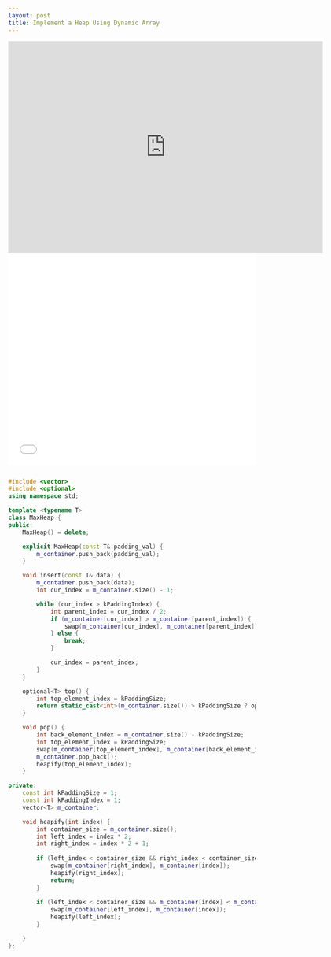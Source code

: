 ```yaml
---
layout: post
title: Implement a Heap Using Dynamic Array
---
```

<link href="github.css" rel="stylesheet" >

<iframe width="640" height="430" src="https://www.youtube.com/embed/GI7CriPmU_M" frameborder="0" allow="autoplay; encrypted-media" allowfullscreen></iframe>
<iframe src="//player.bilibili.com/player.html?aid=250166464&cid=398789482&page=1" scrolling="no" border="0" frameborder="no" framespacing="0" allowfullscreen="true"   style="width: 640px; height: 430px; max-width: 100%"> </iframe>

```cpp 

#include <vector>
#include <optional>
using namespace std;

template <typename T>
class MaxHeap {
public:
    MaxHeap() = delete;

    explicit MaxHeap(const T& padding_val) {
        m_container.push_back(padding_val);
    }

    void insert(const T& data) {
        m_container.push_back(data);
        int cur_index = m_container.size() - 1;

        while (cur_index > kPaddingIndex) {
            int parent_index = cur_index / 2;
            if (m_container[cur_index] > m_container[parent_index]) {
                swap(m_container[cur_index], m_container[parent_index]);
            } else {
                break;
            }

            cur_index = parent_index;
        }
    }

    optional<T> top() {
        int top_element_index = kPaddingSize;
        return static_cast<int>(m_container.size()) > kPaddingSize ? optional<T>(m_container[top_element_index]) : nullopt;
    }

    void pop() {
        int back_element_index = m_container.size() - kPaddingSize;
        int top_element_index = kPaddingSize;
        swap(m_container[top_element_index], m_container[back_element_index]);
        m_container.pop_back();
        heapify(top_element_index);
    }

private:
    const int kPaddingSize = 1;
    const int kPaddingIndex = 1;
    vector<T> m_container;

    void heapify(int index) {
        int container_size = m_container.size();
        int left_index = index * 2;
        int right_index = index * 2 + 1;
      
        if (left_index < container_size && right_index < container_size && m_container[index] < m_container[right_index] && m_container[left_index] < m_container[right_index]) {
            swap(m_container[right_index], m_container[index]);
            heapify(right_index);
            return;
        }
            
        if (left_index < container_size && m_container[index] < m_container[left_index]) {
            swap(m_container[left_index], m_container[index]);
            heapify(left_index);
        }

    }
};
``` 

